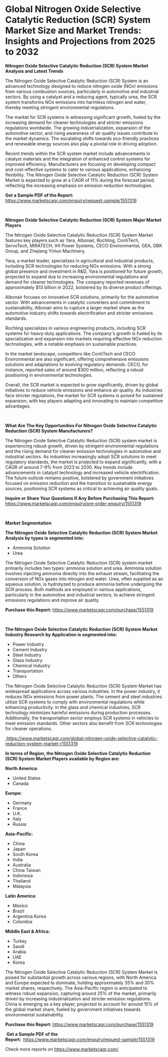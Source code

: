 <p><h1>Global Nitrogen Oxide Selective Catalytic Reduction (SCR) System Market Size and Market Trends: Insights and Projections from 2025 to 2032</h1></p><p><strong>Nitrogen Oxide Selective Catalytic Reduction (SCR) System Market Analysis and Latest Trends</strong></p>
<p><p>The Nitrogen Oxide Selective Catalytic Reduction (SCR) System is an advanced technology designed to reduce nitrogen oxide (NOx) emissions from various combustion sources, particularly in automotive and industrial sectors. By using a catalyst and a reducing agent, typically urea, the SCR system transforms NOx emissions into harmless nitrogen and water, thereby meeting stringent environmental regulations.</p><p>The market for SCR systems is witnessing significant growth, fueled by the increasing demand for cleaner technologies and stricter emissions regulations worldwide. The growing industrialization, expansion of the automotive sector, and rising awareness of air quality issues contribute to the market dynamics. The escalating shifts towards eco-friendly practices and renewable energy sources also play a pivotal role in driving adoption.</p><p>Recent trends within the SCR system market include advancements in catalyst materials and the integration of enhanced control systems for improved efficiency. Manufacturers are focusing on developing compact and cost-effective systems to cater to various applications, enhancing flexibility. The Nitrogen Oxide Selective Catalytic Reduction (SCR) System Market is expected to grow at a CAGR of 11% during the forecast period, reflecting the increasing emphasis on emission reduction technologies.</p></p>
<p><strong>Get a Sample PDF of the Report:&nbsp;</strong> <a href="https://www.marketscagr.com/enquiry/request-sample/1551319?utm_campaign=2097&utm_medium=2&utm_source=Github&utm_content=ia&utm_term=27022025&utm_id=nitrogen-oxide-selective-catalytic-reduction-scr-system">https://www.marketscagr.com/enquiry/request-sample/1551319</a></p>
<p>&nbsp;</p>
<p><strong>Nitrogen Oxide Selective Catalytic Reduction (SCR) System Major Market Players</strong></p>
<p><p>The Nitrogen Oxide Selective Catalytic Reduction (SCR) System Market features key players such as Yara, Albonair, Rochling, ContiTech, ServoTech, MIRATECH, IHI Power Systems, CECO Environmental, GEA, DBK Group, and Zhejiang Yinlun Machinery. </p><p>Yara, a market leader, specializes in agricultural and industrial products, including SCR technologies for reducing NOx emissions. With a strong global presence and investment in R&D, Yara is positioned for future growth, projected to expand due to increasing environmental regulations and demand for cleaner technologies. The company reported revenues of approximately $13 billion in 2022, bolstered by its diverse product offerings.</p><p>Albonair focuses on innovative SCR solutions, primarily for the automotive sector. With advancements in catalytic converters and commitment to sustainability, Albonair aims to capture a larger market share as the automotive industry shifts towards electrification and stricter emissions standards.</p><p>Rochling specializes in various engineering products, including SCR systems for heavy-duty applications. The company's growth is fueled by its specialization and expansion into markets requiring effective NOx reduction technologies, with a notable emphasis on sustainable practices.</p><p>In the market landscape, competitors like ContiTech and CECO Environmental are also significant, offering comprehensive emissions solutions and adaptations to evolving regulatory demands. CECO, for instance, reported sales of around $300 million, reflecting a robust positioning in environmental technologies.</p><p>Overall, the SCR market is expected to grow significantly, driven by global initiatives to reduce vehicle emissions and enhance air quality. As industries face stricter regulations, the market for SCR systems is poised for sustained expansion, with key players adapting and innovating to maintain competitive advantages.</p></p>
<p>&nbsp;</p>
<p><strong>What Are The Key Opportunities For Nitrogen Oxide Selective Catalytic Reduction (SCR) System Manufacturers?</strong></p>
<p><p>The Nitrogen Oxide Selective Catalytic Reduction (SCR) system market is experiencing robust growth, driven by stringent environmental regulations and the rising demand for cleaner emission technologies in automotive and industrial sectors. As industries increasingly adopt SCR solutions to meet regulatory standards, the market is projected to expand significantly, with a CAGR of around 7-9% from 2023 to 2030. Key trends include advancements in catalyst technology and increased vehicle electrification. The future outlook remains positive, bolstered by government initiatives focused on emission reduction and the transition to sustainable energy sources, positioning SCR systems as critical to achieving air quality goals.</p></p>
<p><strong>Inquire or Share Your Questions If Any Before Purchasing This Report:</strong> <a href="https://www.marketscagr.com/enquiry/pre-order-enquiry/1551319?utm_campaign=2097&utm_medium=2&utm_source=Github&utm_content=ia&utm_term=27022025&utm_id=nitrogen-oxide-selective-catalytic-reduction-scr-system">https://www.marketscagr.com/enquiry/pre-order-enquiry/1551319</a></p>
<p>&nbsp;</p>
<p><strong>Market Segmentation</strong></p>
<p><strong>The Nitrogen Oxide Selective Catalytic Reduction (SCR) System Market Analysis by types is segmented into:</strong></p>
<p><ul><li>Ammonia Solution</li><li>Urea</li></ul></p>
<p><p>The Nitrogen Oxide Selective Catalytic Reduction (SCR) system market primarily includes two types: ammonia solution and urea. Ammonia solution involves injecting ammonia directly into the exhaust stream, facilitating the conversion of NOx gases into nitrogen and water. Urea, often supplied as an aqueous solution, is hydrolyzed to produce ammonia before undergoing the SCR process. Both methods are employed in various applications, particularly in the automotive and industrial sectors, to achieve stringent emissions regulations and improve air quality.</p></p>
<p><strong>Purchase this Report:&nbsp;</strong><a href="https://www.marketscagr.com/purchase/1551319?utm_campaign=2097&utm_medium=2&utm_source=Github&utm_content=ia&utm_term=27022025&utm_id=nitrogen-oxide-selective-catalytic-reduction-scr-system">https://www.marketscagr.com/purchase/1551319</a></p>
<p>&nbsp;</p>
<p><strong>The Nitrogen Oxide Selective Catalytic Reduction (SCR) System Market Industry Research by Application is segmented into:</strong></p>
<p><ul><li>Power Industry</li><li>Cement Industry</li><li>Steel Industry</li><li>Glass Industry</li><li>Chemical Industry</li><li>Transportation</li><li>Others</li></ul></p>
<p><p>The Nitrogen Oxide Selective Catalytic Reduction (SCR) System Market has widespread applications across various industries. In the power industry, it reduces NOx emissions from power plants. The cement and steel industries utilize SCR systems to comply with environmental regulations while enhancing productivity. In the glass and chemical industries, SCR technology minimizes harmful emissions during production processes. Additionally, the transportation sector employs SCR systems in vehicles to meet emission standards. Other sectors also benefit from SCR technologies for cleaner operations.</p></p>
<p><a href="https://www.marketscagr.com/global-nitrogen-oxide-selective-catalytic-reduction-system-market-r1551319?utm_campaign=2097&utm_medium=2&utm_source=Github&utm_content=ia&utm_term=27022025&utm_id=nitrogen-oxide-selective-catalytic-reduction-scr-system">&nbsp;https://www.marketscagr.com/global-nitrogen-oxide-selective-catalytic-reduction-system-market-r1551319</a></p>
<p><strong>In terms of Region, the Nitrogen Oxide Selective Catalytic Reduction (SCR) System Market Players available by Region are:</strong></p>
<p>
    <p> <strong> North America: </strong>
        <ul>
            <li>United States</li>
            <li>Canada</li>
        </ul>
        </p> 
    <p> <strong> Europe: </strong>
        <ul>
            <li>Germany</li>
            <li>France</li>
            <li>U.K.</li>
            <li>Italy</li>
            <li>Russia</li>
        </ul>
        </p> 
    <p> <strong> Asia-Pacific: </strong>
        <ul>
            <li>China</li>
            <li>Japan</li>
            <li>South Korea</li>
            <li>India</li>
            <li>Australia</li>
            <li>China Taiwan</li>
            <li>Indonesia</li>
            <li>Thailand</li>
            <li>Malaysia</li>
        </ul>
        </p> 
    <p> <strong> Latin America: </strong>
        <ul>
            <li>Mexico</li>
            <li>Brazil</li>
            <li>Argentina Korea</li>
            <li>Colombia</li>
        </ul>
        </p> 
    <p> <strong> Middle East & Africa: </strong>
        <ul>
            <li>Turkey</li>
            <li>Saudi</li>
            <li>Arabia</li>
            <li>UAE</li>
            <li>Korea</li>
        </ul>
    </p>
    </p>
<p><p>The Nitrogen Oxide Selective Catalytic Reduction (SCR) System Market is poised for substantial growth across various regions, with North America and Europe expected to dominate, holding approximately 35% and 30% market shares, respectively. The Asia-Pacific region is anticipated to witness robust expansion, capturing around 25% of the market, primarily driven by increasing industrialization and stricter emission regulations. China is emerging as a key player, projected to account for around 15% of the global market share, fueled by government initiatives towards environmental sustainability.</p></p>
<p><strong>Purchase this Report: </strong><a href="https://www.marketscagr.com/purchase/1551319?utm_campaign=2097&utm_medium=2&utm_source=Github&utm_content=ia&utm_term=27022025&utm_id=nitrogen-oxide-selective-catalytic-reduction-scr-system">https://www.marketscagr.com/purchase/1551319</a></p>
<p>&nbsp;<strong>Get a Sample PDF of the Report:&nbsp;&nbsp;</strong><a href="https://www.marketscagr.com/enquiry/request-sample/1551319?utm_campaign=2097&utm_medium=2&utm_source=Github&utm_content=ia&utm_term=27022025&utm_id=nitrogen-oxide-selective-catalytic-reduction-scr-system">https://www.marketscagr.com/enquiry/request-sample/1551319</a></p>
<p><strong></strong></p>
<p>Check more reports on <a href="https://www.marketscagr.com/?utm_campaign=2097&utm_medium=2&utm_source=Github&utm_content=ia&utm_term=27022025&utm_id=nitrogen-oxide-selective-catalytic-reduction-scr-system">https://www.marketscagr.com/</a></p>